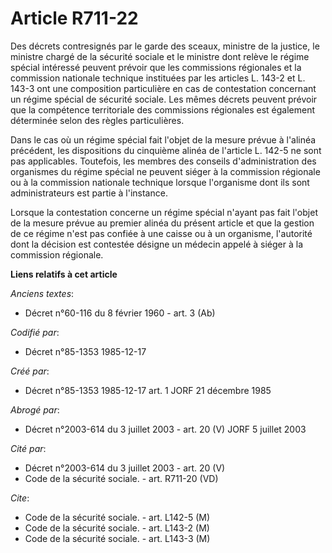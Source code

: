 # Article R711-22

Des décrets contresignés par le garde des sceaux, ministre de la justice, le ministre chargé de la sécurité sociale et le
ministre dont relève le régime spécial intéressé peuvent prévoir que les commissions régionales et la commission nationale
technique instituées par les articles L. 143-2 et L. 143-3 ont une composition particulière en cas de contestation concernant
un régime spécial de sécurité sociale. Les mêmes décrets peuvent prévoir que la compétence territoriale des commissions
régionales est également déterminée selon des règles particulières. 

Dans le cas où un régime spécial fait l'objet de la mesure prévue à l'alinéa précédent, les dispositions du cinquième alinéa
de l'article L. 142-5 ne sont pas applicables. Toutefois, les membres des conseils d'administration des organismes du régime
spécial ne peuvent siéger à la commission régionale ou à la commission nationale technique lorsque l'organisme dont ils sont
administrateurs est partie à l'instance.

Lorsque la contestation concerne un régime spécial n'ayant pas fait l'objet de la mesure prévue au premier alinéa du présent
article et que la gestion de ce régime n'est pas confiée à une caisse ou à un organisme, l'autorité dont la décision est
contestée désigne un médecin appelé à siéger à la commission régionale.

**Liens relatifs à cet article**

_Anciens textes_:

  - Décret n°60-116 du 8 février 1960 - art. 3 (Ab)

_Codifié par_:

  - Décret n°85-1353 1985-12-17

_Créé par_:

  - Décret n°85-1353 1985-12-17 art. 1 JORF 21 décembre 1985

_Abrogé par_:

  - Décret n°2003-614 du 3 juillet 2003 - art. 20 (V) JORF 5 juillet 2003

_Cité par_:

  - Décret n°2003-614 du 3 juillet 2003 - art. 20 (V)
  - Code de la sécurité sociale. - art. R711-20 (VD)

_Cite_:

  - Code de la sécurité sociale. - art. L142-5 (M)
  - Code de la sécurité sociale. - art. L143-2 (M)
  - Code de la sécurité sociale. - art. L143-3 (M)
